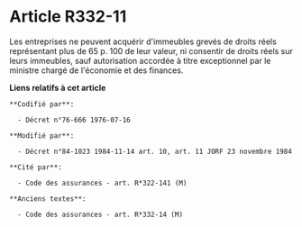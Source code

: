 # Article R332-11

Les entreprises ne peuvent acquérir d'immeubles grevés de droits réels représentant plus de 65 p. 100 de leur valeur, ni
consentir de droits réels sur leurs immeubles, sauf autorisation accordée à titre exceptionnel par le ministre chargé de
l'économie et des finances.

**Liens relatifs à cet article**

	**Codifié par**:

	  - Décret n°76-666 1976-07-16

	**Modifié par**:

	  - Décret n°84-1023 1984-11-14 art. 10, art. 11 JORF 23 novembre 1984

	**Cité par**:

	  - Code des assurances - art. R*322-141 (M)

	**Anciens textes**:

	  - Code des assurances - art. R*332-14 (M)
